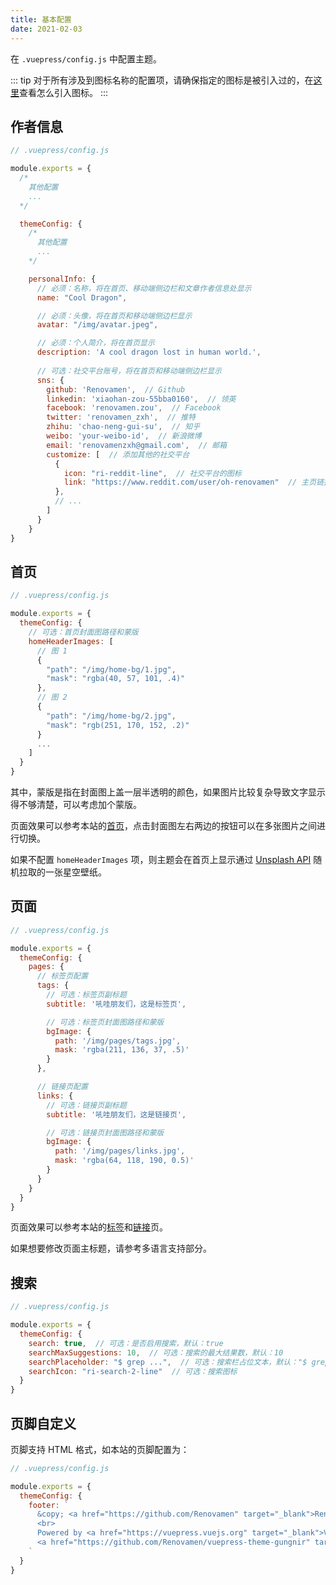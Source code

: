 ```yaml
---
title: 基本配置
date: 2021-02-03
---
```


在 `.vuepress/config.js` 中配置主题。

::: tip
对于所有涉及到图标名称的配置项，请确保指定的图标是被引入过的，在[这里](/zh/docs/advanced/icons/)查看怎么引入图标。
:::


## 作者信息

```js
// .vuepress/config.js

module.exports = {
  /*
    其他配置
    ...
  */

  themeConfig: {
    /*
      其他配置
      ...
    */

    personalInfo: {
      // 必须：名称，将在首页、移动端侧边栏和文章作者信息处显示
      name: "Cool Dragon",

      // 必须：头像，将在首页和移动端侧边栏显示
      avatar: "/img/avatar.jpeg",

      // 必须：个人简介，将在首页显示
      description: 'A cool dragon lost in human world.',
      
      // 可选：社交平台账号，将在首页和移动端侧边栏显示
      sns: {
        github: 'Renovamen',  // Github
        linkedin: 'xiaohan-zou-55bba0160',  // 领英
        facebook: 'renovamen.zou',  // Facebook
        twitter: 'renovamen_zxh',  // 推特
        zhihu: 'chao-neng-gui-su',  // 知乎
        weibo: 'your-weibo-id',  // 新浪微博
        email: 'renovamenzxh@gmail.com',  // 邮箱
        customize: [  // 添加其他的社交平台
          {
            icon: "ri-reddit-line",  // 社交平台的图标
            link: "https://www.reddit.com/user/oh-renovamen"  // 主页链接
          },
          // ...
        ]
      }
    }
}
```

## 首页

```js
// .vuepress/config.js

module.exports = {
  themeConfig: {
    // 可选：首页封面图路径和蒙版
    homeHeaderImages: [
      // 图 1
      {
        "path": "/img/home-bg/1.jpg",
        "mask": "rgba(40, 57, 101, .4)"
      },
      // 图 2
      {
        "path": "/img/home-bg/2.jpg",
        "mask": "rgb(251, 170, 152, .2)"
      }
      ...
    ]
  }
}
```

其中，蒙版是指在封面图上盖一层半透明的颜色，如果图片比较复杂导致文字显示得不够清楚，可以考虑加个蒙版。

页面效果可以参考本站的[首页](/)，点击封面图左右两边的按钮可以在多张图片之间进行切换。

如果不配置 `homeHeaderImages` 项，则主题会在首页上显示通过 [Unsplash API](https://source.unsplash.com/) 随机拉取的一张星空壁纸。


## 页面

```js
// .vuepress/config.js

module.exports = {
  themeConfig: {
    pages: {
      // 标签页配置
      tags: {
        // 可选：标签页副标题
        subtitle: '吼哇朋友们，这是标签页',

        // 可选：标签页封面图路径和蒙版
        bgImage: {
          path: '/img/pages/tags.jpg',
          mask: 'rgba(211, 136, 37, .5)'
        }
      },

      // 链接页配置
      links: {
        // 可选：链接页副标题
        subtitle: '吼哇朋友们，这是链接页',

        // 可选：链接页封面图路径和蒙版
        bgImage: {
          path: '/img/pages/links.jpg',
          mask: 'rgba(64, 118, 190, 0.5)'
        }
      }
    }
  }
}
```

页面效果可以参考本站的[标签](/tags)和[链接](/links)页。

如果想要修改页面主标题，请参考多语言支持部分。


## 搜索

```js
// .vuepress/config.js

module.exports = {
  themeConfig: {
    search: true,  // 可选：是否启用搜索，默认：true
    searchMaxSuggestions: 10,  // 可选：搜索的最大结果数，默认：10
    searchPlaceholder: "$ grep ...",  // 可选：搜索栏占位文本，默认："$ grep ..."
    searchIcon: "ri-search-2-line"  // 可选：搜索图标
  }
}
```


## 页脚自定义

页脚支持 HTML 格式，如本站的页脚配置为：

```js
// .vuepress/config.js

module.exports = {
  themeConfig: {
    footer: `
      &copy; <a href="https://github.com/Renovamen" target="_blank">Renovamen</a> 2018-2021
      <br>
      Powered by <a href="https://vuepress.vuejs.org" target="_blank">VuePress</a> &
      <a href="https://github.com/Renovamen/vuepress-theme-gungnir" target="_blank">Gungnir</a>
    `
  }
}
```
